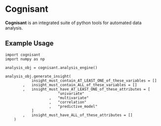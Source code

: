 # Cognisant

**Cognisant** is an integrated suite of python tools for automated data analysis.

## Example Usage

```
import cognisant
import numpy as np

analysis_obj = cognisant.analysis_engine()

analysis_obj.generate_insight(
			insight_must_contain_AT_LEAST_ONE_of_these_variables = []
		,	insight_must_contain_ALL_of_these_variables = []
		,	insight_must_have_AT_LEAST_ONE_of_these_attributes = [
						"univariate"
					,	"multivariate"
					,	"correlation"
					,	"predictive_model"
			]
		,	insight_must_have_ALL_of_these_attributes = []
	)
```
